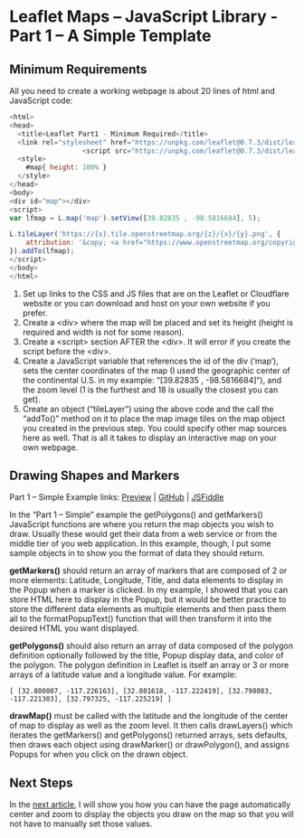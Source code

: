 # Leaflet Maps – JavaScript Library - Part 1 – A Simple Template 
## Minimum Requirements
All you need to create a working webpage is about 20 lines of html and JavaScript code:
```javascript
<html>
<head>
  <title>Leaflet Part1 - Minimum Required</title>
  <link rel="stylesheet" href="https://unpkg.com/leaflet@0.7.3/dist/leaflet.css"/>
                  <script src="https://unpkg.com/leaflet@0.7.3/dist/leaflet.js"></script>
  <style>
    #map{ height: 100% }
  </style>  
</head>
<body>
<div id="map"></div>
<script>
var lfmap = L.map('map').setView([39.82835 , -98.5816684], 5);	

L.tileLayer('https://{s}.tile.openstreetmap.org/{z}/{x}/{y}.png', {
	attribution: '&copy; <a href="https://www.openstreetmap.org/copyright">OpenStreetMap</a> contributors'
}).addTo(lfmap);	
</script>
</body>
</html>  
```
1.	Set up links to the CSS and JS files that are on the Leaflet or Cloudflare website or you can download and host on your own website if you prefer.
2.	Create a \<div> where the map will be placed and set its height (height is required and width is not for some reason).
3.	Create a \<script> section AFTER the \<div>.  It will error if you create the script before the \<div>.
4.	Create a JavaScript variable that references the id of the div (‘map’), sets the center coordinates of the map (I used the geographic center of the continental U.S. in my example:  “[39.82835 , -98.5816684]”), and the zoom level (1 is the furthest and 18 is usually the closest you can get). 
5.	Create an object (“tileLayer”) using the above code and the call the “addTo()” method on it to place the map image tiles on the map object you created in the previous step.  You could specify other map sources here as well.
That is all it takes to display an interactive map on your own webpage.
## Drawing Shapes and Markers
Part 1 – Simple Example links:  [Preview](https://mattgingery.github.io/LeafletExamples/Leaflet_part1_simple.htm) | [GitHub](https://github.com/MattGingery/LeafletExamples/blob/master/Leaflet_part1_simple.htm) | [JSFiddle](https://jsfiddle.net/mgingery/zd7upbx2/) 

In the “Part 1 – Simple” example the getPolygons() and getMarkers() JavaScript functions are where you return the map objects you wish to draw.  Usually these would get their data from a web service or from the middle tier of you web application.  In this example, though, I put some sample objects in to show you the format of data they should return.  

**getMarkers()** should return an array of markers that are composed of 2 or more elements: Latitude, Longitude, Title, and data elements to display in the Popup when a marker is clicked.  In my example, I showed that you can store HTML here to display in the Popup, but it would be better practice to store the different data elements as multiple elements and then pass them all to the formatPopupText() function that will then transform it into the desired HTML you want displayed.

**getPolygons()** should also return an array of data composed of the polygon definition optionally followed by the title, Popup display data, and color of the polygon.  The polygon definition in Leaflet is itself an array or 3 or more arrays of a latitude value and a longitude value.  For example:

    [ [32.800807, -117.226163], [32.801618, -117.222419], [32.798083, -117.221303], [32.797325, -117.225219] ]

**drawMap()** must be called with the latitude and the longitude of the center of map to display as well as the zoom level.  It then calls drawLayers() which iterates the getMarkers() and getPolygons() returned arrays, sets defaults, then draws each object using drawMarker() or drawPolygon(), and assigns Popups for when you click on the drawn object.
## Next Steps
In the [next article](Article_Part2), I will show you how you can have the page automatically center and zoom to display the objects you draw on the map so that you will not have to manually set those values.
